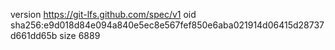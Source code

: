 version https://git-lfs.github.com/spec/v1
oid sha256:e9d018d84e094a840e5ec8e567fef850e6aba021914d06415d28737d661dd65b
size 6889
